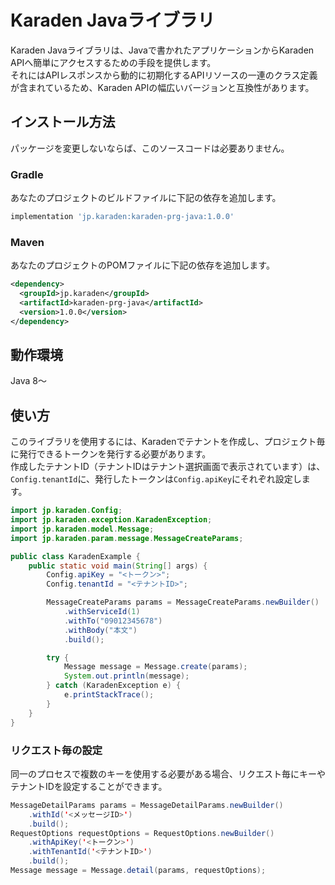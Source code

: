 # Karaden Javaライブラリ
Karaden Javaライブラリは、Javaで書かれたアプリケーションからKaraden APIへ簡単にアクセスするための手段を提供します。<br />
それにはAPIレスポンスから動的に初期化するAPIリソースの一連のクラス定義が含まれているため、Karaden APIの幅広いバージョンと互換性があります。
## インストール方法
パッケージを変更しないならば、このソースコードは必要ありません。
### Gradle
あなたのプロジェクトのビルドファイルに下記の依存を追加します。
```groovy
implementation 'jp.karaden:karaden-prg-java:1.0.0'
```
### Maven
あなたのプロジェクトのPOMファイルに下記の依存を追加します。
```xml
<dependency>
  <groupId>jp.karaden</groupId>
  <artifactId>karaden-prg-java</artifactId>
  <version>1.0.0</version>
</dependency>
```
## 動作環境
Java 8～
## 使い方
このライブラリを使用するには、Karadenでテナントを作成し、プロジェクト毎に発行できるトークンを発行する必要があります。<br />
作成したテナントID（テナントIDはテナント選択画面で表示されています）は、`Config.tenantId`に、発行したトークンは`Config.apiKey`にそれぞれ設定します。
```java
import jp.karaden.Config;
import jp.karaden.exception.KaradenException;
import jp.karaden.model.Message;
import jp.karaden.param.message.MessageCreateParams;

public class KaradenExample {
    public static void main(String[] args) {
        Config.apiKey = "<トークン>";
        Config.tenantId = "<テナントID>";

        MessageCreateParams params = MessageCreateParams.newBuilder()
            .withServiceId(1)
            .withTo("09012345678")
            .withBody("本文")
            .build();

        try {
            Message message = Message.create(params);
            System.out.println(message);
        } catch (KaradenException e) {
            e.printStackTrace();
        }
    }
}
```
### リクエスト毎の設定
同一のプロセスで複数のキーを使用する必要がある場合、リクエスト毎にキーやテナントIDを設定することができます。
```java
MessageDetailParams params = MessageDetailParams.newBuilder()
    .withId('<メッセージID>')
    .build();
RequestOptions requestOptions = RequestOptions.newBuilder()
    .withApiKey('<トークン>')
    .withTenantId('<テナントID>')
    .build();
Message message = Message.detail(params, requestOptions);
```
